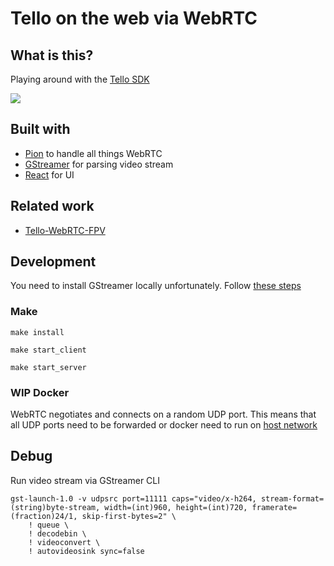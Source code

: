 # Tello on the web via WebRTC

## What is this?
Playing around with the [Tello SDK](https://terra-1-g.djicdn.com/2d4dce68897a46b19fc717f3576b7c6a/Tello%20%E7%BC%96%E7%A8%8B%E7%9B%B8%E5%85%B3/For%20Tello/Tello%20SDK%20Documentation%20EN_1.3_1122.pdf)

![](./demo.gif)

## Built with
* [Pion](https://github.com/pion/) to handle all things WebRTC
* [GStreamer](https://gstreamer.freedesktop.org/) for parsing video stream
* [React](https://reactjs.org/) for UI

## Related work

* [Tello-WebRTC-FPV](https://github.com/oliverpool/tello-webrtc-fpv)

## Development

You need to install GStreamer locally unfortunately.
Follow [these steps](https://gstreamer.freedesktop.org/documentation/installing/index.html?gi-language=c)

### Make

```
make install
```

```
make start_client
```

```
make start_server
```

### WIP Docker
WebRTC negotiates and connects on a random UDP port. This means that all UDP ports need to be forwarded or docker need to run on [host network](https://docs.docker.com/network/host/)


## Debug

Run video stream via GStreamer CLI
```
gst-launch-1.0 -v udpsrc port=11111 caps="video/x-h264, stream-format=(string)byte-stream, width=(int)960, height=(int)720, framerate=(fraction)24/1, skip-first-bytes=2" \
    ! queue \
    ! decodebin \
    ! videoconvert \
    ! autovideosink sync=false
```


